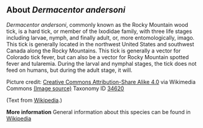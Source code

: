 **About *Dermacentor andersoni***
-------------------------
*Dermacentor andersoni*, commonly known as the Rocky Mountain wood 
tick, is a hard tick, or member of the Ixodidae family, with three 
life stages including larvae, nymph, and finally adult, or, more 
entomologically, imago. This tick is generally located in the 
northwest United States and southwest Canada along the Rocky 
Mountains. This tick is generally a vector for Colorado tick fever, 
but can also be a vector for Rocky Mountain spotted fever and 
tularemia. During the larval and nymphal stages, the tick does not 
feed on humans, but during the adult stage, it will. 

Picture credit: [Creative Commons Attribution-Share Alike 4.0](https://creativecommons.org/licenses/by-sa/4.0) via Wikimedia Commons [(Image source)](https://en.wikipedia.org/wiki/File:Dermacentor-andersoni-female-male.jpg)
Taxonomy ID [34620](https://www.uniprot.org/taxonomy/34620)

(Text from [Wikipedia](https://en.wikipedia.org/).)

**More information**
General information about this species can be found in [Wikipedia](https://en.wikipedia.org/wiki/Dermacentor_andersoni)
